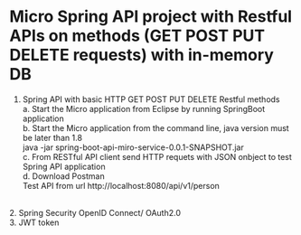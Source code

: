 # Micro Spring API project with Restful APIs on methods (GET POST PUT DELETE requests) with in-memory DB <br>
1. Spring API with basic HTTP GET POST PUT DELETE Restful methods <br>
   a. Start the Micro application from Eclipse by running SpringBoot application <br>
   b. Start the Micro application from the command line, java version must be later than 1.8 <br>
      java -jar spring-boot-api-miro-service-0.0.1-SNAPSHOT.jar <br>
   c. From RESTful API client send HTTP requets with JSON onbject to test Spring API application <br>
   d. Download Postman <br>
      Test API from url http://localhost:8080/api/v1/person <br>
<br>
2. Spring Security OpenID Connect/ OAuth2.0 <br>
3. JWT token <br>
